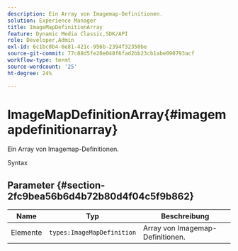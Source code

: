```yaml
---
description: Ein Array von Imagemap-Definitionen.
solution: Experience Manager
title: ImageMapDefinitionArray
feature: Dynamic Media Classic,SDK/API
role: Developer,Admin
exl-id: 6c1bc0b4-6e81-421c-956b-2394f32350be
source-git-commit: 77c88d5fe20e048f6fad2bb23cb1abe090793acf
workflow-type: tm+mt
source-wordcount: '25'
ht-degree: 24%

---
```


# ImageMapDefinitionArray{#imagemapdefinitionarray}

Ein Array von Imagemap-Definitionen.

Syntax

## Parameter {#section-2fc9bea56b6d4b72b80d4f04c5f9b862}

| Name | Typ | Beschreibung |
|---|---|---|
| Elemente | `types:ImageMapDefinition` | Array von Imagemap-Definitionen. |
